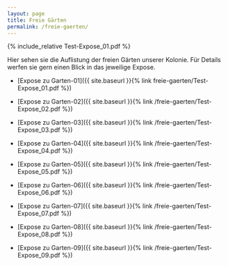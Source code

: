 ```yaml
---
layout: page
title: Freie Gärten
permalink: /freie-gaerten/
---
```


{% include_relative Test-Expose_01.pdf %}

Hier sehen sie die Auflistung der freien Gärten unserer Kolonie. Für Details werfen sie gern einen Blick in das jeweilige Expose.

* [Expose zu Garten-01]({{ site.baseurl }}{% link freie-gaerten/Test-Expose_01.pdf %})

* [Expose zu Garten-02]({{ site.baseurl }}{% link /freie-gaerten/Test-Expose_02.pdf %})

* [Expose zu Garten-03]({{ site.baseurl }}{% link /freie-gaerten/Test-Expose_03.pdf %})

* [Expose zu Garten-04]({{ site.baseurl }}{% link /freie-gaerten/Test-Expose_04.pdf %})

* [Expose zu Garten-05]({{ site.baseurl }}{% link /freie-gaerten/Test-Expose_05.pdf %})

* [Expose zu Garten-06]({{ site.baseurl }}{% link /freie-gaerten/Test-Expose_06.pdf %})

* [Expose zu Garten-07]({{ site.baseurl }}{% link /freie-gaerten/Test-Expose_07.pdf %})

* [Expose zu Garten-08]({{ site.baseurl }}{% link /freie-gaerten/Test-Expose_08.pdf %})

* [Expose zu Garten-09]({{ site.baseurl }}{% link /freie-gaerten/Test-Expose_09.pdf %})
